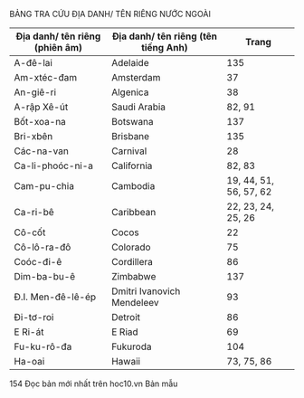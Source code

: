 BẢNG TRA CỨU ĐỊA DANH/ TÊN RIÊNG NƯỚC NGOÀI

Địa danh/ tên riêng (phiên âm) | Địa danh/ tên riêng (tên tiếng Anh) | Trang
--- | --- | ---
A-đê-lai | Adelaide | 135
Am-xtéc-đam | Amsterdam | 37
An-giê-ri | Algenica | 38
A-rập Xê-út | Saudi Arabia | 82, 91
Bốt-xoa-na | Botswana | 137
Bri-xbên | Brisbane | 135
Các-na-van | Carnival | 28
Ca-li-phoóc-ni-a | California | 82, 83
Cam-pu-chia | Cambodia | 19, 44, 51, 56, 57, 62
Ca-ri-bê | Caribbean | 22, 23, 24, 25, 26
Cô-cốt | Cocos | 22
Cô-lô-ra-đô | Colorado | 75
Coóc-đi-ê | Cordillera | 86
Dim-ba-bu-ê | Zimbabwe | 137
Đ.I. Men-đê-lê-ép | Dmitri Ivanovich Mendeleev | 93
Đi-tơ-roi | Detroit | 86
E Ri-át | E Riad | 69
Fu-ku-rô-đa | Fukuroda | 104
Ha-oai | Hawaii | 73, 75, 86

154
Đọc bản mới nhất trên hoc10.vn                                                                                                                Bản mẫu